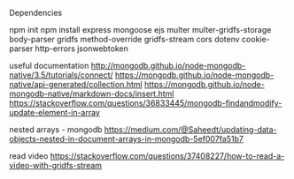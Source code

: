 
Dependencies

npm init
npm install express mongoose ejs multer multer-gridfs-storage body-parser gridfs method-override gridfs-stream cors dotenv cookie-parser http-errors jsonwebtoken


useful documentation
http://mongodb.github.io/node-mongodb-native/3.5/tutorials/connect/
https://mongodb.github.io/node-mongodb-native/api-generated/collection.html
https://mongodb.github.io/node-mongodb-native/markdown-docs/insert.html
https://stackoverflow.com/questions/36833445/mongodb-findandmodify-update-element-in-array

nested arrays - mongodb
https://medium.com/@Saheedt/updating-data-objects-nested-in-document-arrays-in-mongodb-5ef007fa51b7

read video
https://stackoverflow.com/questions/37408227/how-to-read-a-video-with-gridfs-stream